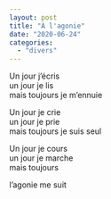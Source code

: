 ```yaml
---
layout: post
title: "À l'agonie"
date: "2020-06-24"
categories:
  - "divers"
---
```


Un jour j’écris  
un jour je lis  
mais toujours je m’ennuie  

Un jour je crie  
un jour je prie  
mais toujours je suis seul  

Un jour je cours  
un jour je marche  
mais toujours  

l’agonie me suit  
